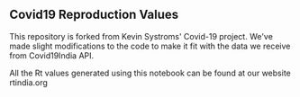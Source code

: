 ## Covid19 Reproduction Values

This repository is forked from Kevin Systroms' Covid-19 project. We've made slight modifications to the code to make it fit with the data we receive from Covid19India API. 

All the Rt values generated using this notebook can be found at our website rtindia.org